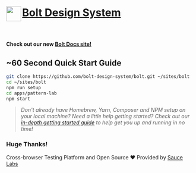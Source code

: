 <a href="https://boltdesignsystem.com"><h1>
    <img align="left" width="40" src="https://raw.githubusercontent.com/bolt-design-system/bolt/master/apps/bolt-site/images/bolt-logo.png">
    Bolt Design System
</h1></a>

<br>

**Check out our new [Bolt Docs site!](https://boltdesignsystem.com)**

## ~60 Second Quick Start Guide

```bash
git clone https://github.com/bolt-design-system/bolt.git ~/sites/bolt
cd ~/sites/bolt
npm run setup
cd apps/pattern-lab
npm start
```

> *Don't already have Homebrew, Yarn, Composer and NPM setup on your local machine? Need a little help getting started? Check out our [in-depth getting started guide](https://boltdesignsystem.com/docs/guides/preparing-your-environment.html) to help get you up and running in no time!*


### Huge Thanks!

Cross-browser Testing Platform and Open Source ❤️ Provided by [Sauce Labs][homepage]

[homepage]: https://saucelabs.com
